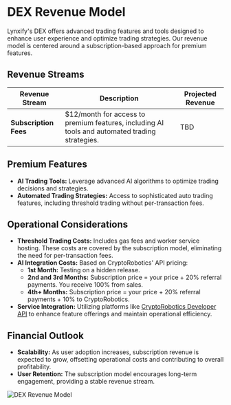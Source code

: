 # DEX Revenue Model

Lynxify's DEX offers advanced trading features and tools designed to enhance user experience and optimize trading strategies. Our revenue model is centered around a subscription-based approach for premium features.

## Revenue Streams

| Revenue Stream          | Description                                           | Projected Revenue |
|-------------------------|-------------------------------------------------------|-------------------|
| **Subscription Fees**   | $12/month for access to premium features, including AI tools and automated trading strategies. | TBD               |

## Premium Features

- **AI Trading Tools:** Leverage advanced AI algorithms to optimize trading decisions and strategies.
- **Automated Trading Strategies:** Access to sophisticated auto trading features, including threshold trading without per-transaction fees.

## Operational Considerations

- **Threshold Trading Costs:** Includes gas fees and worker service hosting. These costs are covered by the subscription model, eliminating the need for per-transaction fees.
- **AI Integration Costs:** Based on CryptoRobotics' API pricing:
  - **1st Month:** Testing on a hidden release.
  - **2nd and 3rd Months:** Subscription price = your price + 20% referral payments. You receive 100% from sales.
  - **4th+ Months:** Subscription price = your price + 20% referral payments + 10% to CryptoRobotics.
- **Service Integration:** Utilizing platforms like [CryptoRobotics Developer API](https://cryptorobotics.ai/developer-api/) to enhance feature offerings and maintain operational efficiency.

## Financial Outlook

- **Scalability:** As user adoption increases, subscription revenue is expected to grow, offsetting operational costs and contributing to overall profitability.
- **User Retention:** The subscription model encourages long-term engagement, providing a stable revenue stream.

![DEX Revenue Model](path/to/dex_revenue_model.png) 